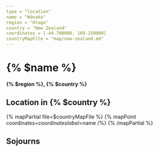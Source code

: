 ```yaml
---
type = "location"
name = "Wānaka"
region = "Otago"
country = "New Zealand"
coordinates = [-44.700000, 169.150000]
countryMapFile = "map/new-zealand.md"
---
```


# {% $name %}

**{% $region %}, {% $country %}**

## Location in {% $country %}

{% mapPartial file=$countryMapFile %}
  {% mapPoint coordinates=$coordinates label=$name /%}
{% /mapPartial %}

## Sojourns
